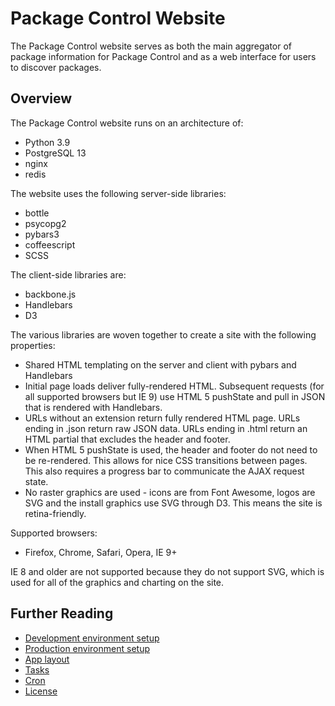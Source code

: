 # Package Control Website

The Package Control website serves as both the main aggregator of package
information for Package Control and as a web interface for users to discover
packages.

## Overview

The Package Control website runs on an architecture of:

 - Python 3.9
 - PostgreSQL 13
 - nginx
 - redis

The website uses the following server-side libraries:

 - bottle
 - psycopg2
 - pybars3
 - coffeescript
 - SCSS

The client-side libraries are:

 - backbone.js
 - Handlebars
 - D3

The various libraries are woven together to create a site with the following
properties:

 - Shared HTML templating on the server and client with pybars and Handlebars
 - Initial page loads deliver fully-rendered HTML. Subsequent requests (for
   all supported browsers but IE 9) use HTML 5 pushState and pull in JSON that
   is rendered with Handlebars.
 - URLs without an extension return fully rendered HTML page. URLs ending in
   .json return raw JSON data. URLs ending in .html return an HTML partial that
   excludes the header and footer.
 - When HTML 5 pushState is used, the header and footer do not need to be
   re-rendered. This allows for nice CSS transitions between pages. This also
   requires a progress bar to communicate the AJAX request state.
 - No raster graphics are used - icons are from Font Awesome, logos are SVG and
   the install graphics use SVG through D3. This means the site is
   retina-friendly.

Supported browsers:

 - Firefox, Chrome, Safari, Opera, IE 9+

IE 8 and older are not supported because they do not support SVG, which is used
for all of the graphics and charting on the site.

## Further Reading

 - [Development environment setup](development.md)
 - [Production environment setup](production.md)
 - [App layout](app/readme.md)
 - [Tasks](tasks.md)
 - [Cron](crontab)
 - [License](license.md)
